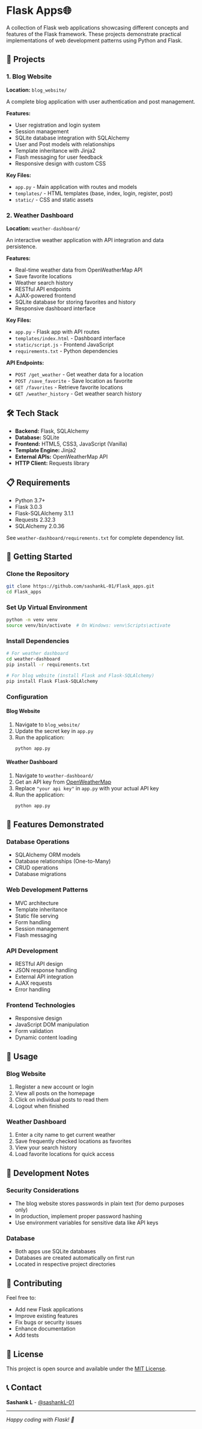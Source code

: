 
# Flask Apps🌐

A collection of Flask web applications showcasing different concepts and features of the Flask framework. These projects demonstrate practical implementations of web development patterns using Python and Flask.

## 🚀 Projects

### 1. Blog Website
**Location:** `blog_website/`

A complete blog application with user authentication and post management.

**Features:**
- User registration and login system
- Session management
- SQLite database integration with SQLAlchemy
- User and Post models with relationships
- Template inheritance with Jinja2
- Flash messaging for user feedback
- Responsive design with custom CSS

**Key Files:**
- `app.py` - Main application with routes and models
- `templates/` - HTML templates (base, index, login, register, post)
- `static/` - CSS and static assets

### 2. Weather Dashboard
**Location:** `weather-dashboard/`

An interactive weather application with API integration and data persistence.

**Features:**
- Real-time weather data from OpenWeatherMap API
- Save favorite locations
- Weather search history
- RESTful API endpoints
- AJAX-powered frontend
- SQLite database for storing favorites and history
- Responsive dashboard interface

**Key Files:**
- `app.py` - Flask app with API routes
- `templates/index.html` - Dashboard interface
- `static/script.js` - Frontend JavaScript
- `requirements.txt` - Python dependencies

**API Endpoints:**
- `POST /get_weather` - Get weather data for a location
- `POST /save_favorite` - Save location as favorite
- `GET /favorites` - Retrieve favorite locations
- `GET /weather_history` - Get weather search history

## 🛠️ Tech Stack

- **Backend:** Flask, SQLAlchemy
- **Database:** SQLite
- **Frontend:** HTML5, CSS3, JavaScript (Vanilla)
- **Template Engine:** Jinja2
- **External APIs:** OpenWeatherMap API
- **HTTP Client:** Requests library

## 📋 Requirements

- Python 3.7+
- Flask 3.0.3
- Flask-SQLAlchemy 3.1.1
- Requests 2.32.3
- SQLAlchemy 2.0.36

See `weather-dashboard/requirements.txt` for complete dependency list.

## 🚀 Getting Started

### Clone the Repository
```bash
git clone https://github.com/sashankL-01/Flask_apps.git
cd Flask_apps
```

### Set Up Virtual Environment
```bash
python -m venv venv
source venv/bin/activate  # On Windows: venv\Scripts\activate
```

### Install Dependencies
```bash
# For weather dashboard
cd weather-dashboard
pip install -r requirements.txt

# For blog website (install Flask and Flask-SQLAlchemy)
pip install Flask Flask-SQLAlchemy
```

### Configuration

#### Blog Website
1. Navigate to `blog_website/`
2. Update the secret key in `app.py`
3. Run the application:
   ```bash
   python app.py
   ```

#### Weather Dashboard
1. Navigate to `weather-dashboard/`
2. Get an API key from [OpenWeatherMap](https://openweathermap.org/api)
3. Replace `"your api key"` in `app.py` with your actual API key
4. Run the application:
   ```bash
   python app.py
   ```

## 🌟 Features Demonstrated

### Database Operations
- SQLAlchemy ORM models
- Database relationships (One-to-Many)
- CRUD operations
- Database migrations

### Web Development Patterns
- MVC architecture
- Template inheritance
- Static file serving
- Form handling
- Session management
- Flash messaging

### API Development
- RESTful API design
- JSON response handling
- External API integration
- AJAX requests
- Error handling

### Frontend Technologies
- Responsive design
- JavaScript DOM manipulation
- Form validation
- Dynamic content loading

## 📱 Usage

### Blog Website
1. Register a new account or login
2. View all posts on the homepage
3. Click on individual posts to read them
4. Logout when finished

### Weather Dashboard
1. Enter a city name to get current weather
2. Save frequently checked locations as favorites
3. View your search history
4. Load favorite locations for quick access

## 🔧 Development Notes

### Security Considerations
- The blog website stores passwords in plain text (for demo purposes only)
- In production, implement proper password hashing
- Use environment variables for sensitive data like API keys

### Database
- Both apps use SQLite databases
- Databases are created automatically on first run
- Located in respective project directories

## 🤝 Contributing

Feel free to:
- Add new Flask applications
- Improve existing features
- Fix bugs or security issues
- Enhance documentation
- Add tests

## 📄 License

This project is open source and available under the [MIT License](LICENSE).

## 📞 Contact

**Sashank L** - [@sashankL-01](https://github.com/sashankL-01)

---

*Happy coding with Flask! 🐍*
